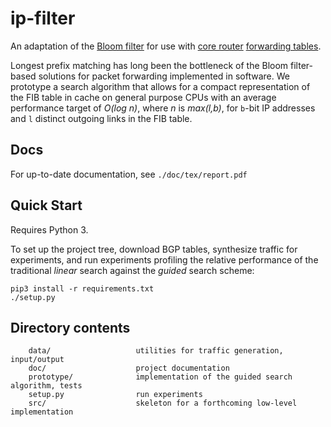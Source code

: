 ip-filter
===========

An adaptation of the [Bloom filter](https://en.wikipedia.org/wiki/Bloom_filter)
for use with [core router](https://en.wikipedia.org/wiki/Core_router)
[forwarding tables](https://en.wikipedia.org/wiki/Forwarding_information_base).

Longest prefix matching has long been the bottleneck of the Bloom
filter-based solutions for packet forwarding implemented in software.
We prototype a search algorithm that allows for a compact representation of 
the FIB table in cache on general purpose CPUs with an average performance
target of _O(log n)_, where _n_ is _max(l,b)_, for `b`-bit IP addresses and
`l` distinct outgoing links in the FIB table.


## Docs

For up-to-date documentation, see `./doc/tex/report.pdf`

## Quick Start

Requires Python 3.

To set up the project tree, download BGP tables, synthesize traffic for 
experiments, and run experiments profiling the relative performance of
the traditional _linear_ search against the _guided_ search scheme:

```shell
pip3 install -r requirements.txt
./setup.py
```

## Directory contents

        data/                   utilities for traffic generation, input/output
        doc/                    project documentation
        prototype/              implementation of the guided search algorithm, tests
        setup.py                run experiments
        src/                    skeleton for a forthcoming low-level implementation

